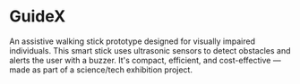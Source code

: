 # GuideX
An assistive walking stick prototype designed for visually impaired individuals. This smart stick uses ultrasonic sensors to detect obstacles and alerts the user with a buzzer. It's compact, efficient, and cost-effective — made as part of a science/tech exhibition project.
